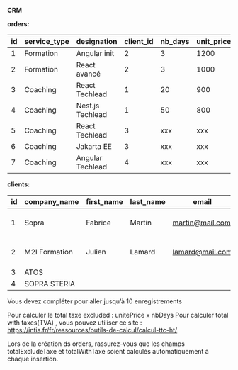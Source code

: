 **CRM**

**orders:**

| id  | service_type | designation      | client_id | nb_days | unit_price | total_exclude_taxe | total_with_taxe | state     |
| --- | ------------ | ---------------- | --------- | ------- | ---------- | ------------------ | --------------- | --------- |
| 1   | Formation    | Angular init     | 2         | 3       | 1200       | 3600               | 4320            | CANCELED  |
| 2   | Formation    | React avancé     | 2         | 3       | 1000       | 3000               | 3600            | CONFIRMED |
| 3   | Coaching     | React Techlead   | 1         | 20      | 900        | 18000              | 21600           | CONFIRMED |
| 4   | Coaching     | Nest.js Techlead | 1         | 50      | 800        | 40000              | 48000           | OPTION    |
| 5   | Coaching     | React Techlead   | 3         | xxx     | xxx        | xxx                | xxx             | xxx       |
| 6   | Coaching     | Jakarta EE       | 3         | xxx     | xxx        | xxx                | xxx             | xxx       |
| 7   | Coaching     | Angular Techlead | 4         | xxx     | xxx        | xxx                | xxx             | xxx       |

**clients:**

| id  | company_name  | first_name | last_name | email           | phone          | address | zip_code | city   | country | state    |
| --- | ------------- | ---------- | --------- | --------------- | -------------- | ------- | -------- | ------ | ------- | -------- |
| 1   | Sopra         | Fabrice    | Martin    | martin@mail.com | 06 56 85 84 33 | abc     | xyz      | Nantes | France  | ACTIVE   |
| 2   | M2I Formation | Julien     | Lamard    | lamard@mail.com | 06 11 22 33 44 | abc     | xyz      | Paris  | France  | INACTIVE |
| 3   | ATOS          |            |           |                 |                |         |          |        |         |          |
| 4   | SOPRA STERIA  |            |           |                 |                |         |          |        |         |          |

Vous devez compléter pour aller jusqu’à 10 enregistrements

Pour calculer le total taxe excluded : unitePrice x nbDays
Pour calculer total with taxes(TVA) , vous pouvez utiliser ce site : https://intia.fr/fr/ressources/outils-de-calcul/calcul-ttc-ht/

Lors de la création ds orders, rassurez-vous que les champs totalExcludeTaxe et totalWithTaxe soient calculés automatiquement à chaque insertion.

